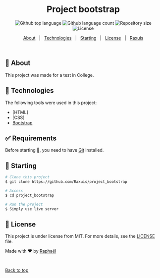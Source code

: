 <div align="center" id="top">

&#xa0;

  <!-- <a href="https://project_bootstrap.netlify.app">Demo</a> -->
</div>

<h1 align="center">Project bootstrap</h1>

<p align="center">
  <img alt="Github top language" src="https://img.shields.io/github/languages/top/Raxuis/bootstrap-website?color=56BEB8">

  <img alt="Github language count" src="https://img.shields.io/github/languages/count/Raxuis/bootstrap-website?color=56BEB8">

  <img alt="Repository size" src="https://img.shields.io/github/repo-size/Raxuis/bootstrap-website?color=56BEB8">

  <img alt="License" src="https://img.shields.io/github/license/Raxuis/bootstrap-website?color=56BEB8">

  <!-- <img alt="Github issues" src="https://img.shields.io/github/issues/Raxuis/project_bootstrap?color=56BEB8" /> -->

  <!-- <img alt="Github forks" src="https://img.shields.io/github/forks/Raxuis/project_bootstrap?color=56BEB8" /> -->

  <!-- <img alt="Github stars" src="https://img.shields.io/github/stars/Raxuis/project_bootstrap?color=56BEB8" /> -->
</p>

<!-- Status -->

<!-- <h4 align="center">
	🚧  Project_bootstrap 🚀 Under construction...  🚧
</h4>

<hr> -->

<p align="center">
  <a href="#dart-about">About</a> &#xa0; | &#xa0;
  <a href="#rocket-technologies">Technologies</a> &#xa0; | &#xa0;
  <a href="#checkered_flag-starting">Starting</a> &#xa0; | &#xa0;
  <a href="#memo-license">License</a> &#xa0; | &#xa0;
  <a href="https://github.com/Raxuis" target="_blank">Raxuis</a>
</p>

<br>

## :dart: About

This project was made for a test in College.

## :rocket: Technologies

The following tools were used in this project:

- [HTML]
- [CSS]
- [Bootstrap](https://getbootstrap.com/)

## :white_check_mark: Requirements

Before starting :checkered_flag:, you need to have [Git](https://git-scm.com) installed.

## :checkered_flag: Starting

```bash
# Clone this project
$ git clone https://github.com/Raxuis/project_bootstrap

# Access
$ cd project_bootstrap

# Run the project
$ Simply use live server
```

## :memo: License

This project is under license from MIT. For more details, see the [LICENSE](LICENSE.md) file.

Made with :heart: by <a href="https://github.com/Raxuis" target="_blank">Raphaël</a>

&#xa0;

<a href="#top">Back to top</a>
